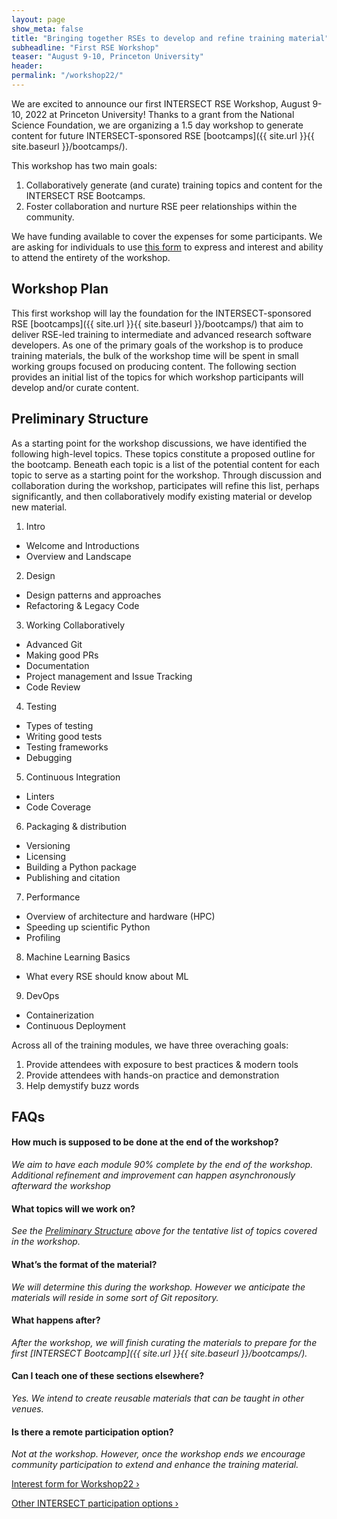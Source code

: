 ```yaml
---
layout: page
show_meta: false
title: "Bringing together RSEs to develop and refine training material"
subheadline: "First RSE Workshop"
teaser: "August 9-10, Princeton University"
header:
permalink: "/workshop22/"
---
```


We are excited to announce our first INTERSECT RSE Workshop, August 9-10, 2022 at Princeton University!
Thanks to a grant from the National Science Foundation, we are organizing a 1.5 day workshop to generate content for future INTERSECT-sponsored RSE [bootcamps]({{ site.url }}{{ site.baseurl }}/bootcamps/).

This workshop has two main goals:
1. Collaboratively generate (and curate) training topics and content for the INTERSECT RSE Bootcamps.
1. Foster collaboration and nurture RSE peer relationships within the community.

We have funding available to cover the expenses for some participants. We are asking for individuals to use [this form](https://docs.google.com/forms/d/e/1FAIpQLSeZi1aRn18_ocQ6vGpAj7WfJytlOp8JB0J81TgrWPdf5Hedzw/viewform?usp=sf_link) to express and interest and ability to attend the entirety of the workshop.

## Workshop Plan
This first workshop will lay the foundation for the INTERSECT-sponsored RSE [bootcamps]({{ site.url }}{{ site.baseurl }}/bootcamps/) that aim to deliver RSE-led training to intermediate and advanced research software developers.
As one of the primary goals of the workshop is to produce training materials, the bulk of the workshop time will be spent in small working groups focused on producing content.
The following section provides an initial list of the topics for which workshop participants will develop and/or curate content.

## Preliminary Structure
As a starting point for the workshop discussions, we have identified the following high-level topics.
These topics constitute a proposed outline for the bootcamp.
Beneath each topic is a list of the potential content for each topic to serve as a starting point for the workshop.
Through discussion and collaboration during the workshop, participates will refine this list, perhaps significantly, and then collaboratively modify existing material or develop new material.

1. Intro
 * Welcome and Introductions
 * Overview and Landscape
2. Design
 * Design patterns and approaches
 * Refactoring & Legacy Code
3. Working Collaboratively
 * Advanced Git
 * Making good PRs
 * Documentation
 * Project management and Issue Tracking
 * Code Review
4. Testing
 * Types of testing
 * Writing good tests
 * Testing frameworks
 * Debugging
5. Continuous Integration
 * Linters
 * Code Coverage
6. Packaging & distribution
 * Versioning
 * Licensing
 * Building a Python package
 * Publishing and citation
7. Performance
 * Overview of architecture and hardware (HPC)
 * Speeding up scientific Python
 * Profiling
8. Machine Learning Basics
 * What every RSE should know about ML
9. DevOps
 * Containerization
 * Continuous Deployment

Across all of the training modules, we have three overaching goals:
1. Provide attendees with exposure to best practices & modern tools
1. Provide attendees with hands-on practice and demonstration
1. Help demystify buzz words

## FAQs
#### How much is supposed to be done at the end of the workshop?
_We aim to have each module 90% complete by the end of the workshop.
Additional refinement and improvement can happen asynchronously afterward the workshop_

#### What topics will we work on?  
_See the [Preliminary Structure](#preliminary-structure) above for the tentative list of topics covered in the workshop._

#### What’s the format of the material?
_We will determine this during the workshop. However we anticipate the materials will reside in some sort of Git repository._

#### What happens after?
_After the workshop, we will finish curating the materials to prepare for the first [INTERSECT Bootcamp]({{ site.url }}{{ site.baseurl }}/bootcamps/)._

#### Can I teach one of these sections elsewhere?
_Yes. We intend to create reusable materials that can be taught in other venues._
#### Is there a remote participation option?
_Not at the workshop. However, once the workshop ends we encourage community participation to extend and enhance the training material._
 <div class="row t60 b60">
     <div class="small-12 text-left columns">
         <a class="button large radius alert" href="https://docs.google.com/forms/d/e/1FAIpQLSeZi1aRn18_ocQ6vGpAj7WfJytlOp8JB0J81TgrWPdf5Hedzw/viewform?usp=sf_link" target="_blank">Interest form for Workshop22 ›</a>
     </div><!-- /.small-12.columns -->
 </div><!-- /.row -->



<a class="radius button small" href="{{ site.url }}{{ site.baseurl }}/participate/">Other INTERSECT participation options ›</a>
